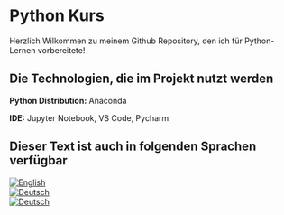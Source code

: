
# Python Kurs

Herzlich Wilkommen zu meinem Github Repository, den ich für Python-Lernen vorbereitete!



## Die Technologien, die im Projekt nutzt werden

**Python Distribution:** Anaconda

**IDE:** Jupyter Notebook, VS Code, Pycharm

  
## Dieser Text ist auch in folgenden Sprachen verfügbar

[![English](https://img.shields.io/badge/EN-◯-green.svg)](https://github.com/devEge/python-course/tree/main) \
[![Deutsch](https://img.shields.io/badge/DE-⚫-green.svg)]() \
[![Deutsch](https://img.shields.io/badge/TR-◯-green.svg)](https://github.com/devEge/python-course/blob/main/localization/tr.md) 

  